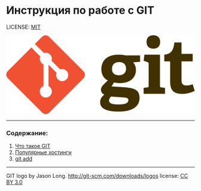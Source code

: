 # Инструкция по работе с GIT

LICENSE: [MIT](./license.md)

![](./assets/Git-logo.png)

---

### Содержание:
1. [Что такое GIT](./assets/about_git.md)
2. [Популярные хостинги](./assets/hostings.md)
2. [git add](./assets/add.md)


---

GIT logo by Jason Long. http://git-scm.com/downloads/logos
license: [CC BY 3.0](https://creativecommons.org/licenses/by/3.0/)

